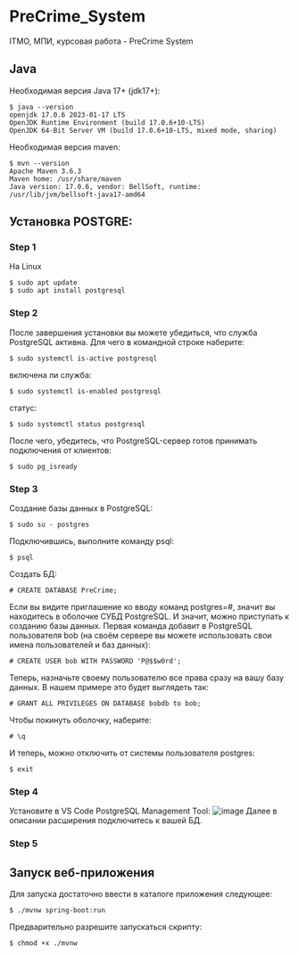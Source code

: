 # PreCrime_System
ITMO, МПИ, курсовая работа - PreCrime System

## Java 
Необходимая версия Java 17+ (jdk17+):
```shell
$ java --version
openjdk 17.0.6 2023-01-17 LTS
OpenJDK Runtime Environment (build 17.0.6+10-LTS)
OpenJDK 64-Bit Server VM (build 17.0.6+10-LTS, mixed mode, sharing)
```
Необходимая версия maven:
```shell
$ mvn --version
Apache Maven 3.6.3
Maven home: /usr/share/maven
Java version: 17.0.6, vendor: BellSoft, runtime: /usr/lib/jvm/bellsoft-java17-amd64
```

## Установка POSTGRE:

### Step 1
На Linux

```shell
$ sudo apt update
$ sudo apt install postgresql
```

### Step 2
После завершения установки вы можете убедиться, что служба PostgreSQL активна. Для чего в командной строке наберите:

```shell
$ sudo systemctl is-active postgresql
```
включена ли служба:

```shell
$ sudo systemctl is-enabled postgresql
```
статус:

```shell
$ sudo systemctl status postgresql
```

После чего, убедитесь, что PostgreSQL-сервер готов принимать подключения от клиентов:

```shell
$ sudo pg_isready
```

### Step 3
Создание базы данных в PostgreSQL:
```shell
$ sudo su - postgres
```
Подключившись, выполните команду psql:
```shell
$ psql
```
Создать БД:
```postgres
# CREATE DATABASE PreCrime;
```
Если вы видите приглашение ко вводу команд postgres=#, значит вы находитесь в оболочке СУБД PostgreSQL. 
И значит, можно приступать к созданию базы данных. 
Первая команда добавит в PostgreSQL пользователя bob (на своём сервере вы можете использовать свои имена пользователей и баз данных):
```postgres
# CREATE USER bob WITH PASSWORD 'P@$$w0rd';
```
Теперь, назначьте своему пользователю все права сразу на вашу базу данных. В нашем примере это будет выглядеть так:
```postgres
# GRANT ALL PRIVILEGES ON DATABASE bobdb to bob;
```
Чтобы покинуть оболочку, наберите:
```postgres
# \q
```
И теперь, можно отключить от системы пользователя postgres:
```shell
$ exit
```

### Step 4
Установите в VS Code PostgreSQL Management Tool:
![image](https://github.com/Wittelsbach-Konig/PreCrime_System/assets/59288516/dad5e821-67b7-4ce2-95a9-0cd890fec932)
Далее в описании расширения подключитесь к вашей БД.

### Step 5


## Запуск веб-приложения

Для запуска достаточно ввести в каталоге приложения следующее:
```shell
$ ./mvnw spring-boot:run
```
Предварительно разрешите запускаться скрипту:
```shell
$ chmod +x ./mvnw
```


